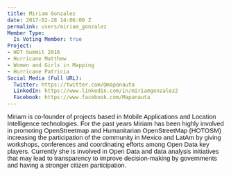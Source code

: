 ```yaml
---
title: Miriam Gonzalez
date: 2017-02-28 14:06:00 Z
permalink: users/miriam_gonzalez
Member Type:
  Is Voting Member: true
Project:
- HOT Summit 2016
- Hurricane Matthew
- Women and Girls in Mapping
- Hurricane Patricia
Social Media (Full URL):
  Twitter: https://twitter.com/@mapanauta
  LinkedIn: https://www.linkedin.com/in/miriamgonzalez2
  Facebook: https://www.facebook.com/Mapanauta
---
```


<p><span id="docs-internal-guid-0f272b5e-21b1-3b9b-02dd-c1245ce21cef" style="font-weight: normal;"><span style="font-size: 11pt; font-family: Arial; background-color: transparent; font-weight: 400; font-style: normal; font-variant-ligatures: normal; font-variant-caps: normal; white-space: pre-wrap;">Miriam is co-founder of projects based in Mobile Applications and Location Intelligence technologies. For the past years Miriam has been highly involved in promoting OpenStreetmap and Humanitarian OpenStreetMap (HOTOSM) increasing the participation of the community in Mexico and LatAm by giving workshops, conferences and coordinating efforts among Open Data key players. Currently she is involved in Open Data and data analysis initiatives that may lead to transparency to improve decision-making by governments and having a stronger citizen participation.</span></span></p>
